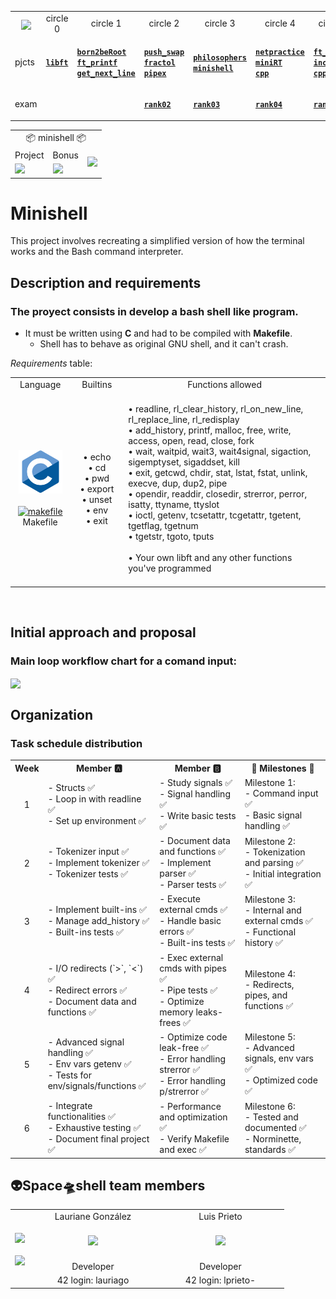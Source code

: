 <div align="center">

<table>
  <tr>
    <th align="center"><a href="https://github.com/LLuisPP/42Cursus/tree/main/"> <img width="30" align="center" src="https://github.com/user-attachments/assets/ac216672-a141-48be-bc53-ae13dd35c799"></a></th>
    <td align="center"> circle 0 </td>
    <td align="center"> circle 1 </td>
    <td align="center"> circle 2 </td>
    <td align="center"> circle 3 </td>
    <td align="center"> circle 4 </td>
    <td align="center"> circle 5 </td>
    <td align="center"> circle 6 </td>
  </tr>
  <tr>
    <td>pjcts</td>
    <td>

[**`libft`**](https://github.com/LLuisPP/42Cursus/tree/main/libft)
    </td>
    <td>

  [**`born2beRoot`**](https://github.com/LLuisPP/42Cursus/tree/main/Born2beRoot)<br>
  [**`ft_printf`**](https://github.com/LLuisPP/42Cursus/tree/main/ft_printf)<br>
  [**`get_next_line`**](https://github.com/LLuisPP/42Cursus/tree/main/get_next_line)
    </td>
    <td>

[**`push_swap`**](https://github.com/LLuisPP/42Cursus/tree/main/push_swap)<br>
[**`fractol`**](https://github.com/LLuisPP/42Cursus/tree/main/fractol)<br>
[**`pipex`**](https://github.com/LLuisPP/42Cursus/tree/main/pipex)
    </td>
    <td>

[**`philosophers`**](https://github.com/LLuisPP/42Cursus/tree/main/philosophers)<br>
[**`minishell`**](https://github.com/LLuisPP/42Cursus/tree/main/minishell)
    </td>
    <td>

[**`netpractice`**](https://github.com/LLuisPP/42Cursus/tree/main/netpractice)<br>
[**`miniRT`**](https://github.com/LLuisPP/42Cursus/tree/main/miniRT)<br>
[**`cpp`**](https://github.com/LLuisPP/42Cursus/tree/main/cpp0-4)
    </td>
    <td>

[**`ft_irc`**]()<br>
[**`inception`**]()<br>
[**`cpp`**]()
    </td>
    <td>

[**`trascendence`**]()<br>
    </td>
  </tr>
  <tr>
    <td>exam</td>
    <td></td>
    <td></td>
    <td>
      
[**`rank02`**](https://github.com/LLuisPP/42-Exams/tree/main/rank02)</td>
<td>
      
[**`rank03`**](https://github.com/LLuisPP/42-Exams-rank03)</td>
<td>
      
[**`rank04`**](https://github.com/LLuisPP/42-exams-rank04)</td>
<td>
      
[**`rank05`**]()</td>
<td>
  
[**`rank06`**]()</td>
  </tr>
</table>

</div>

<div align="center">

<table>
  <tr>
    <td colspan="4" align="center">📦 minishell 📦</td>
  </tr>
  <tr>
    <td align="center">Project</td>
    <td align="center">Bonus</td>
    <td rowspan="2" align="center"><a href="#"><img width="250" src="https://github.com/user-attachments/assets/06bcc4f2-204c-4bbf-84d2-d61501884245"></a></td>
  </tr>
  <tr>
    <td><a href="#"><img width="95" src="https://github.com/user-attachments/assets/862ed238-2624-453a-a5cd-c3a8ce3617d3"></a></td>
    <td><a href="#"><img width="100" src="https://github.com/LLuisPP/42Cursus/assets/116104082/0df7dd81-56fb-4929-a023-67c7386906dc"></a></td>
  </tr>
</table>

</div>

# Minishell

This project involves recreating a simplified version of how the terminal works and the Bash command interpreter.<br>

<h2>Description and requirements</h2>

<h3 weight="bold">The proyect consists in develop a bash shell like program.</h3>

- It must be written using <b>C</b> and had to be compiled with <b>Makefile</b>.
  - Shell has to behave as original GNU shell, and it can't crash.

<em>Requirements</em> table:

<div align="center">
<table>
  <tr>
    <td align="center" width="100">Language</td>
    <td align="center">Builtins</td>
    <td align="center" width="550">Functions allowed</td>
  </tr>
  <tr>
    <td align="center"><a href="#"><img src="https://raw.githubusercontent.com/devicons/devicon/master/icons/c/c-original.svg" alt="c" width="70" height="70"/></a><br><br><a href="#"><img src="https://github.com/user-attachments/assets/bd668d04-50d1-496a-beb6-2190b1fe9241" alt="makefile" width="50" height="60"/></a><br>Makefile<br>
    </td>
    <td align="center" width="100">• echo <br> • cd <br> • pwd <br> • export <br> • unset <br> • env <br> • exit <br> </td>
    <td align="left" width="330"><br>
      • readline, rl_clear_history, rl_on_new_line, rl_replace_line, rl_redisplay <br>
      • add_history, printf, malloc, free, write, access, open, read, close, fork<br>
      • wait, waitpid, wait3, wait4signal, sigaction, sigemptyset, sigaddset, kill<br>
      • exit, getcwd, chdir, stat, lstat, fstat, unlink, execve, dup, dup2, pipe<br>
      • opendir, readdir, closedir, strerror, perror, isatty, ttyname, ttyslot<br>
      • ioctl, getenv, tcsetattr, tcgetattr, tgetent, tgetflag, tgetnum<br>
      • tgetstr, tgoto, tputs<br><br>
      • Your own libft and any other functions you've programmed<br>
      <br>
      </td>
  </tr>
</table>
</div>
<br>

<h2>Initial approach and proposal</h2>

<h3 weight="bold">Main loop workflow chart for a comand input:</h3>

<a href="#"><img align="center" src="https://github.com/user-attachments/assets/a9ac53f9-7504-4321-a2e1-415df6b5c343"></img></a>

<h2>Organization</h2>

<h3 weight="bold">Task schedule distribution</h3>

<div align="center">

<table>
  <tr>
    <th>Week</th>
    <th>Member 🅰️</th>
    <th>Member 🅱️</th>
    <th>📍 Milestones 📅</th>
  </tr>
  <tr>
    <td align="center">1</td>
    <td>- Structs ✅<br>- Loop in with readline ✅<br>- Set up environment ✅</td>
    <td>- Study signals ✅<br>- Signal handling ✅<br>- Write basic tests ✅</td>
    <td>Milestone 1:<br>- Command input ✅<br>- Basic signal handling ✅</td>
  </tr>
  <tr>
    <td align="center">2</td>
    <td>- Tokenizer input ✅<br>- Implement tokenizer ✅<br>- Tokenizer tests ✅</td>
    <td>- Document data and functions ✅<br>- Implement parser ✅<br>- Parser tests ✅</td>
    <td>Milestone 2:<br>- Tokenization and parsing ✅<br>- Initial integration ✅</td>
  </tr>
  <tr>
    <td align="center">3</td>
    <td>- Implement built-ins ✅<br>- Manage add_history ✅<br>- Built-ins tests ✅</td>
    <td>- Execute external cmds ✅<br>- Handle basic errors ✅<br>- Built-ins tests ✅</td>
    <td>Milestone 3:<br>- Internal and external cmds ✅<br>- Functional history ✅</td>
  </tr>
  <tr>
    <td align="center">4</td> <td>- I/O redirects (`>`, `<`) ✅<br>- Redirect errors ✅<br>- Document data and functions ✅</td>
    <td>- Exec external cmds with pipes ✅<br>- Pipe tests ✅<br>- Optimize memory leaks-frees ✅</td>
    <td>Milestone 4:<br>- Redirects, pipes, and functions ✅</td>
  </tr>
    <tr> <td align="center">5</td>
      <td>- Advanced signal handling  ✅<br>- Env vars getenv ✅<br>- Tests for env/signals/functions  ✅</td>
      <td>- Optimize code leak-free ✅<br>- Error handling strerror  ✅<br>- Error handling p/strerror  ✅</td>
      <td>Milestone 5:<br>- Advanced signals, env vars ✅<br>- Optimized code  ✅</td>
    </tr>
    <tr>
      <td align="center">6</td>
      <td>- Integrate functionalities ✅<br>- Exhaustive testing  ✅<br>- Document final project ✅</td>
      <td>- Performance and optimization  ✅<br>- Verify Makefile and exec ✅</td>
      <td>Milestone 6:<br>- Tested and documented  ✅<br>- Norminette, standards ✅</td>
    </tr>
  </table>

</div>

<h2>👽Space🛸shell team members</h2>

<div align="center">
  
<table>
  <td rowspan="5">
    <a href="#"><img width="150" align="center" src="https://github.com/user-attachments/assets/b0ca0e88-e5c7-4ea7-aaf0-e2c55900e46d"></a><br><br><a href="#"><img width="150" align="center" src="https://github.com/user-attachments/assets/8992fe87-0051-4ab5-a775-cb04d09375e1"></a>
  </td>
  <tr>
    <td align="center" width="190">Lauriane González</td>
    <td align="center" width="190">Luis Prieto</td>
  </tr>
  <tr>
    <td align="center"><br> <a href="https://github.com/Leegon8/minishell"><img width="125" src="https://github.com/user-attachments/assets/2e57f619-5dd7-4a7c-8f43-2a05d8d82722" /></a><br><br></td>
    <td align="center"><br> <a href="#"><img width="130" src="https://github.com/user-attachments/assets/e9a907a4-e31e-458f-a8c5-823420e87756" /></a><br><br></td>
  </tr>
    <td align="center">Developer</td>
    <td align="center">Developer</td>
  </tr>
  <tr>
    <td align="center">42 login: lauriago</td>
    <td align="center">42 login: lprieto-</td>
  </tr>
</table>

</div>
